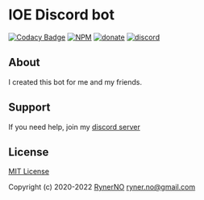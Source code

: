   

# IOE Discord bot
[![Codacy Badge](https://img.shields.io/codacy/grade/c46e10ba89ab4c2c96db08d16f907cae?style=for-the-badge)](https://www.codacy.com/gh/RynerNO/Idea-Of-Evil/dashboard?utm_source=github.com&amp;utm_medium=referral&amp;utm_content=RynerNO/Idea-Of-Evil&amp;utm_campaign=Badge_Grade) [![NPM](https://img.shields.io/github/license/RynerNO/Idea-Of-Evil?style=for-the-badge)](https://github.com/RynerNO/command-handler-discord/blob/master/LICENSE) [![donate](https://img.shields.io/badge/donate-Buy%20me%20a%20beer-FF5E5B?style=for-the-badge)](https://www.donationalerts.com/r/rynerno) [![discord](https://img.shields.io/badge/JOIN-DISCORD-7289DA?style=for-the-badge)](https://discord.gg/75NmVJa)

## About

I created this bot for me and my friends.


## Support

If you need help, join my [discord server](https://discord.gg/75NmVJa)

## License

[MIT License](https://github.com/RynerNO/Idea-Of-Evil/blob/main/LICENSE)

Copyright (c) 2020-2022 [RynerNO](https://github.com/RynerNO) <ryner.no@gmail.com>
